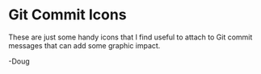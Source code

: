 # Git Commit Icons

These are just some handy icons that I find useful to attach to Git commit messages that can add some graphic impact.

-Doug
